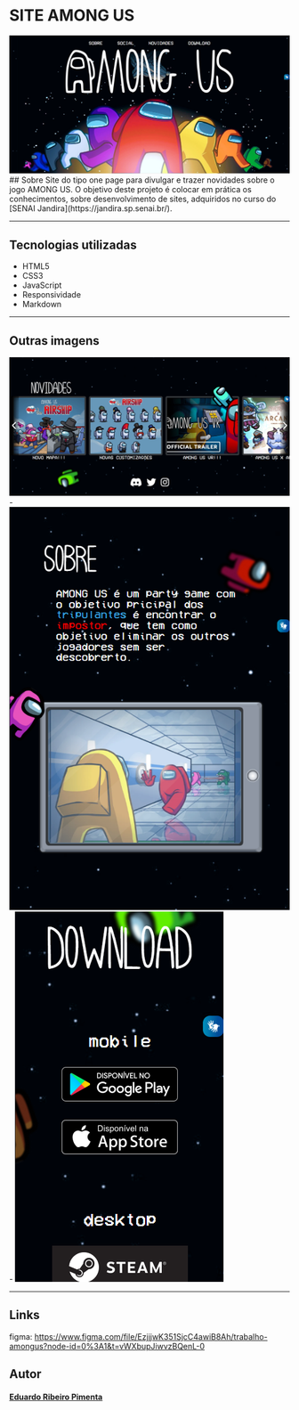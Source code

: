 # SITE AMONG US 
<img src="./img/site_amongus.png">
## Sobre
Site do tipo one page para
divulgar e trazer novidades sobre o jogo AMONG US.
O objetivo deste projeto é colocar
em prática os conhecimentos, sobre
desenvolvimento de sites, adquiridos
no curso do [SENAI Jandira](https://jandira.sp.senai.br/).

---

## Tecnologias utilizadas
- HTML5
- CSS3
- JavaScript
- Responsividade
- Markdown

---
## Outras imagens
<img src="./img/site_amongus_2.png">
-
<img src="./img/site_amongus_3.png">
-
<img src="./img/site_amongus_4.png">

---
## Links
figma:
https://www.figma.com/file/EzjjjwK351SjcC4awiB8Ah/trabalho-amongus?node-id=0%3A1&t=vWXbupJiwvzBQenL-0



## Autor
#### [Eduardo Ribeiro Pimenta](https://github.com/Rib3r0)